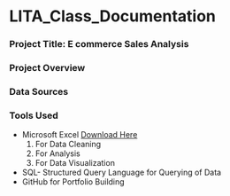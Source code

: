 # LITA_Class_Documentation

### Project Title: E commerce Sales Analysis

### Project Overview


### Data Sources


### Tools Used
- Microsoft Excel [Download Here](https://www.microsoft.com)
  1. For Data Cleaning
  2. For Analysis 
  3. For Data Visualization
- SQL- Structured Query Language for Querying of Data
- GitHub for Portfolio Building 
